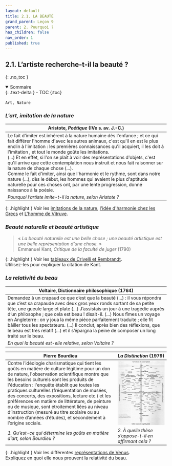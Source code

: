 ```yaml
---
layout: default
title: 2.1. LA BEAUTÉ
grand_parent: Leçon 9
parent: 2. Pourquoi ?
has_children: false
nav_order: 1
published: true
---
```


## 2.1. L’artiste recherche-t-il la beauté ?
{: .no_toc }

<details open markdown="block">
  <summary>
    Sommaire
  </summary>
  {: .text-delta }
- TOC
{:toc}
</details>

`Art, Nature`

### *L’art, imitation de la nature*

| Aristote, *Poétique* (IVe s. av. J.-C.)                      |
| ------------------------------------------------------------ |
| Le fait d'imiter est inhérent à la nature humaine dès l'enfance ; et ce qui fait différer l'homme d'avec les autres animaux, c'est qu'il en est le plus enclin à l'imitation : les premières connaissances qu'il acquiert, il les doit à l'imitation , et tout le monde goûte les imitations.  <br>(...)  Et en effet, si l'on se plaît à voir des représentations d'objets, c'est qu'il arrive que cette contemplation nous instruit et nous fait raisonner sur la nature de chaque chose (...).  <br>Comme le fait d'imiter, ainsi que l'harmonie et le rythme, sont dans notre nature (...), dès le début, les hommes qui avaient le plus d'aptitude naturelle pour ces choses ont, par une lente progression, donné naissance à la poésie. |
| *Pourquoi l’artiste imite-t-il la nature, selon Aristote ?*  |

{: .highlight }
Voir les [imitations de la nature](/../philotg/docs/L9/L9-3-1-1.html),  [l'idée d'harmonie chez les Grecs](/../philotg/docs/L9/L9-3-1-2.html) et [L'homme de Vitruve](/../philotg/docs/L9/L9-3-1-3.html).


### *Beauté naturelle et beauté artistique*

> « *La beauté naturelle est une belle chose ; une beauté artistique est une belle représentation d’une chose.* »  
> Emmanuel Kant, _Critique de la faculté de juger_ (1790)

{: .highlight }
Voir les [tableaux de Crivelli et Rembrandt](/../philotg/docs/L9/L9-3-1-4.html).  
Utilisez-les pour expliquer la citation de Kant.


### *La relativité du beau*

| Voltaire, Dictionnaire philosophique (1764)                  |
| ----------------------------- |
| Demandez à un crapaud ce que c’est que la beauté (...) : il vous répondra que c’est sa crapaude avec deux gros yeux ronds sortant de sa petite tête, une gueule large et plate (...) J’assistais un jour à une tragédie auprès d’un philosophe ; que cela est beau ! disait-il. (...) Nous fîmes un voyage en Angleterre : on y joua la même pièce parfaitement traduite ; elle fit bâiller tous les spectateurs. (...) Il conclut, après bien des réflexions, que le beau est très relatif (...) et il s’épargna la peine de composer un long traité sur le beau. |
| *En quoi la beauté est-elle relative, selon Voltaire ?*      |

| Pierre Bourdieu      |  *La Distinction* (1979)  |
| ----------------------------- | ------------------ |
| Contre l’idéologie charismatique qui tient les goûts en matière de culture légitime pour un don de nature, l'observation scientifique montre que les besoins culturels sont les produits de l'éducation : l'enquête établit que toutes les pratiques culturelles (fréquentation de musées, des concerts, des expositions, lecture etc.) et les préférences en matière de littérature, de peinture ou de musique, sont étroitement liées au niveau d’instruction (mesuré au titre scolaire ou au nombre d’années d’études), et secondement à l’origine sociale. | <a href="../../assets/img/art/distinction.jpg" target="_blank"><img src="../../assets/img/art/distinction.jpg" style="zoom:150%;" /></a>  |
| *1. Qu’est-ce qui détermine les goûts en matière d’art, selon Bourdieu ?* | *2. À quelle thèse s’oppose-t-il en affirmant cela ?* | 


{: .highlight }
Voir les différentes [représentations de Venus](/../philotg/docs/L9/L9-3-1-5.html).   
Expliquez en quoi elle nous prouvent la relativité du beau.


 